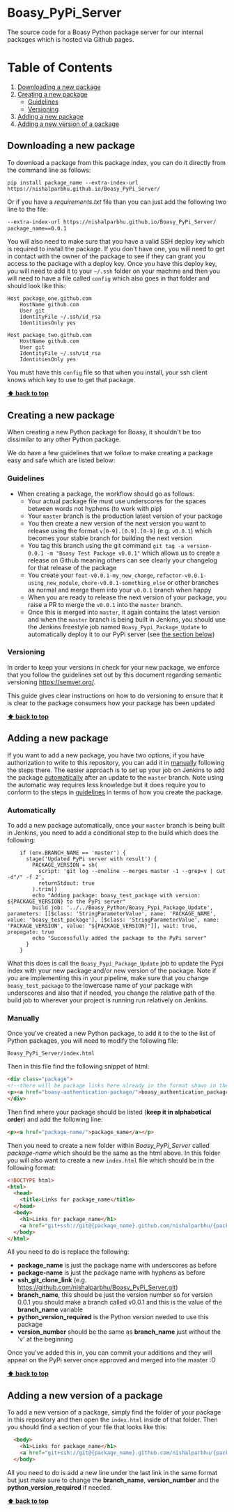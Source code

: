 # Boasy_PyPi_Server
The source code for a Boasy Python package server for our internal packages which is hosted via Github pages.

# Table of Contents
1. [Downloading a new package](#Downloading-a-new-package)
2. [Creating a new package](#Creating-a-new-package)
   - [Guidelines](#Guidelines)
   - [Versioning](#Versioning)
3. [Adding a new package](#Adding-a-new-package)
4. [Adding a new version of a package](#Adding-a-new-version-of-a-package)

## Downloading a new package

To download a package from this package index, you can do it directly from the command line as follows:

```shell script
pip install package_name --extra-index-url https://nishalparbhu.github.io/Boasy_PyPi_Server/
```

Or if you have a _requirements.txt_ file than you can just add the following two line to the file:

```requirements.txt
--extra-index-url https://nishalparbhu.github.io/Boasy_PyPi_Server/
package_name==0.0.1
```

You will also need to make sure that you have a valid SSH deploy key which is required to install the package. If 
you don't have one, you will need to get in contact with the owner of the package to see if they can grant you access to
the package with a deploy key. Once you have this deploy key, you will need to add it to your `~/.ssh` folder on your 
machine and then you will need to have a file called `config` which also goes in that folder and should look like this:

```text
Host package_one.github.com
    HostName github.com
    User git
    IdentityFile ~/.ssh/id_rsa
    IdentitiesOnly yes

Host package_two.github.com
    HostName github.com
    User git
    IdentityFile ~/.ssh/id_rsa
    IdentitiesOnly yes
``` 

You must have this `config` file so that when you install, your ssh client knows which key to use to get that package. 

**[⬆ back to top](#table-of-contents)**

## Creating a new package

When creating a new Python package for Boasy, it shouldn't be too dissimilar to any other Python package.
 
We do have a few guidelines that we follow to make creating a package easy and safe which are listed below:

### Guidelines

- When creating a package, the workflow should go as follows:
   - Your actual package file must use underscores for the spaces between words not hyphens (to work with pip)
   - Your `master` branch is the production latest version of your package
   - You then create a new version of the next version you want to release using the format `v[0-9].[0.9].[0-9]` 
   (e.g. `v0.0.1`) which becomes your stable branch for building the next version
   - You tag this branch using the git command `git tag -a version-0.0.1 -m "Boasy Test Package v0.0.1"` which allows us to 
   create a release on Github meaning others can see clearly your changelog for that release of the package
   - You create your `feat-v0.0.1-my_new_change`, `refactor-v0.0.1-using_new_module`, `chore-v0.0.1-something_else` 
   or other branches as normal and merge them into your `v0.0.1` branch when happy
   - When you are ready to release the next version of your package, you raise a PR to merge the `v0.0.1` into the 
   `master` branch. 
   - Once this is merged into `master`, it again contains the latest version and when the `master` branch is being 
    built in Jenkins, you should use the Jenkins freestyle job named `Boasy_Pypi_Package_Update` to automatically 
    deploy it to our PyPi server (see [the section below](#Automatically))

### Versioning

In order to keep your versions in check for your new package, we enforce that you follow the guidelines set out by this
document regarding semantic versioning https://semver.org/.

This guide gives clear instructions on how to do versioning to ensure that it is clear to the package consumers how your
package has been updated

**[⬆ back to top](#table-of-contents)**

## Adding a new package

If you want to add a new package, you have two options, if you have authorization to write to this repository, you can
add it in [manually](#Manually) following the steps there. The easier approach is to set up your job on Jenkins to add
the package [automatically](#Automatically) after an update to the `master` branch. Note using the automatic way 
requires less knowledge but it does require you to conform to the steps in [guidelines](#Guidelines) in terms of how 
you create the package.

### Automatically

To add a new package automatically, once your `master` branch is being built in Jenkins, you need to add a conditional
step to the build which does the following:

```text
    if (env.BRANCH_NAME == 'master') {
      stage('Updated PyPi server with result') {
        PACKAGE_VERSION = sh(
          script: 'git log --oneline --merges master -1 --grep=v | cut -d"/" -f 2',
          returnStdout: true
        ).trim()
        echo "Adding package: boasy_test_package with version: ${PACKAGE_VERSION} to the PyPi server"
        build job: '../../Boasy_Python/Boasy_Pypi_Package_Update', parameters: [[$class: 'StringParameterValue', name: 'PACKAGE_NAME', value: 'boasy_test_package'], [$class: 'StringParameterValue', name: 'PACKAGE_VERSION', value: "${PACKAGE_VERSION}"]], wait: true, propagate: true
        echo "Successfully added the package to the PyPi server"
      }
    }
```

What this does is call the `Boasy_Pypi_Package_Update` job to update the Pypi index with your new package and/or new 
version of the package. Note if you are implementing this in your pipeline, make sure that you change
 `boasy_test_package` to the lowercase name of your package with underscores and also that if needed, you change the 
 relative path of the build job to wherever your project is running run relatively on Jenkins.

### Manually

Once you've created a new Python package, to add it to the to the list of Python packages, you will need to modify the 
following file:

```shell script
Boasy_PyPi_Server/index.html
```

Then in this file find the following snippet of html:

```html
<div class="package">
<!--there will be package links here already in the format shown in the line below-->
<p><a href="boasy-authentication-package/">boasy_authentication_package</a></p>
</div>
```

Then find where your package should be listed (**keep it in alphabetical order**) and add the following line:

```html
<p><a href="package-name/">package_name</a></p>
```

Then you need to create a new folder within _Boasy_PyPi_Server_ called _package-name_ which should be the same as the
html above. In this folder you will also want to create a new `index.html` file which should be in the following format:


```html
<!DOCTYPE html>
<html>
  <head>
    <title>Links for package_name</title>
  </head>
  <body>
    <h1>Links for package_name</h1>
    <a href="git+ssh://git@{package_name}.github.com/nishalparbhu/{package_name}@{branch_name}#egg={package_name}-{version_number}" data-requires-python="&gt;={python_version_required}">{package_name}-{version_number}</a><br/>
  </body>
</html>
```

All you need to do is replace the following:
- **package_name** is just the package name with underscores as before
- **package-name** is just the package name with hyphens as before
- **ssh_git_clone_link** (e.g. https://github.com/nishalparbhu/Boasy_PyPi_Server.git)
- **branch_name**, this should be just the version number so for version 0.0.1 you should make a branch called v0.0.1
and this is the value of the **branch_name** variable
- **python_version_required** is the Python version needed to use this package
- **version_number** should be the same as **branch_name** just without the 'v' at the beginning

Once you've added this in, you can commit your additions and they will appear on the PyPi server once approved and
merged into the master :D

**[⬆ back to top](#table-of-contents)**

## Adding a new version of a package

To add a new version of a package, simply find the folder of your package in this repository and then open the 
`index.html` inside of that folder. Then you should find a section of your file that looks like this:

```html
  <body>
    <h1>Links for package_name</h1>
    <a href="git+ssh://git@{package_name}.github.com/nishalparbhu/{package_name}@{branch_name}#egg={package_name}-{version_number}" data-requires-python="&gt;={python_version_required}">{package_name}-{version_number}</a><br/>
  </body>
```

All you need to do is add a new line under the last link in the same format but just make sure to change the 
**branch_name**, **version_number** and the **python_version_required** if needed.

**[⬆ back to top](#table-of-contents)**